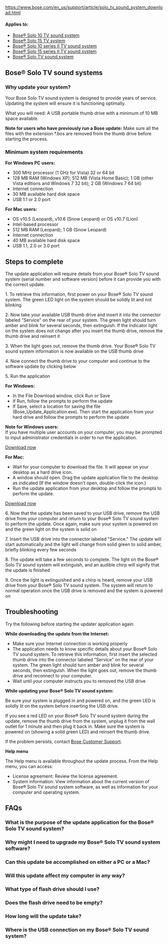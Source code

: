 <a href="https://www.bose.com/en_us/support/article/solo_tv_sound_system_download.html">https://www.bose.com/en_us/support/article/solo_tv_sound_system_download.html</a>
<main>
<div class="articleAppliesTo">
<div class="bose-list bose-list--appliesToList">
<h4 class="bose-list__title">Applies to: </h4>
<ul class="bose-list__list">
<li class="bose-list__listitem ">
<a href="https://www.bose.com/en_us/support/products/bose_home_theatre_support/bose_soundbar_and_1_speaker_home_theater_support/solo_10.html">Bose® Solo 10 TV sound system</a>
</li>
<li class="bose-list__listitem ">
<a href="https://www.bose.com/en_us/support/products/bose_home_theatre_support/bose_soundbar_and_1_speaker_home_theater_support/solo_15.html">Bose® Solo 15 TV system</a>
</li>
<li class="bose-list__listitem ">
<a href="https://www.bose.com/en_us/support/products/bose_home_theatre_support/bose_soundbar_and_1_speaker_home_theater_support/solo_10_series_ii.html">Bose® Solo 10 series II TV sound system</a>
</li>
<li class="bose-list__listitem ">
<a href="https://www.bose.com/en_us/support/products/bose_home_theatre_support/bose_soundbar_and_1_speaker_home_theater_support/bose-solo-15-tv-sound-system.html">Bose® Solo 15 series II TV sound system</a>
</li>
<li class="bose-list__listitem ">
<a href="https://www.bose.com/en_us/support/products/bose_home_theatre_support/bose_soundbar_and_1_speaker_home_theater_support/solo_tv_sound_system.html">Bose® Solo TV sound system</a>
</li>
</ul>
</div>
</div>
<div class="title">
<h2 class="bose-title -left   ">
Bose® Solo TV sound systems
</h2>
</div>
<div class="title">
<h3 class="bose-title    ">
Why update your system?
</h3>
</div>
<div class="text">
<div class="bose-richText  ">
<p>Your Bose Solo TV sound system is designed to provide years of service. Updating the system will ensure it is functioning optimally.</p>
<p>What you will need: A USB portable thumb drive with a minimum of 10 MB space available.</p>
<p><strong>Note for users who have previously run a Bose update:</strong> Make sure all the files with the extension *.bos are removed from the thumb drive before starting the process.<br>
</p>
</div>
</div>
<div class="title">
<h3 class="bose-title -left   ">
Minimum system requirements
</h3>
</div>
<div class="text">
<div class="bose-richText  ">
<p><strong>For Windows PC users:<br>
</strong></p>
</div>
</div>
<div class="list">
<div class="bose-list bose-list--none   ">
<ul class="bose-list__list bose-list__list--bullet">
<li class="bose-list__listitem "><span>300 MHz processor (1 GHz for Vista) 32 or 64 bit</span></li>
<li class="bose-list__listitem "><span>128 MB RAM (Windows XP); 512 MB (Vista Home Basic); 1 GB (other Vista editions and Windows 7 32 bit); 2 GB (Windows 7 64 bit)</span></li>
<li class="bose-list__listitem "><span>Internet connection</span></li>
<li class="bose-list__listitem "><span>30 MB available hard disk space</span></li>
<li class="bose-list__listitem bose-list__listitem--last"><span>USB 1.1 or 2.0 port</span></li>
</ul>
</div></div>
<div class="text">
<div class="bose-richText  ">
<p><strong>For Mac users:</strong><br>
</p>
</div>
</div>
<div class="list">
<div class="bose-list bose-list--none   ">
<ul class="bose-list__list bose-list__list--bullet">
<li class="bose-list__listitem "><span>OS v10.5 (Leopard), v10.6 (Snow Leopard) or OS v10.7 (Lion)</span></li>
<li class="bose-list__listitem "><span>Intel-based processor</span></li>
<li class="bose-list__listitem "><span>512 MB RAM (Leopard); 1 GB (Snow Leopard)</span></li>
<li class="bose-list__listitem "><span>Internet connection</span></li>
<li class="bose-list__listitem "><span>40 MB available hard disk space</span></li>
<li class="bose-list__listitem bose-list__listitem--last"><span>USB 1.1, 2.0 or 3.0 port</span></li>
</ul>
</div></div>
<div class="title">
<h2 class="bose-title -left   ">
Steps to complete
</h2>
</div>
<div class="text">
<div class="bose-richText  ">
<p>The update application will require details from your Bose® Solo TV sound system (serial number and software version) before it can provide you with the correct update.</p>
<p>1. To retrieve this information, first power on your Bose® Solo TV sound system. The green LED light on the system should be solidly lit and not blinking</p>
<p>2. Now take your available USB thumb drive and insert it into the connector labeled "Service" on the rear of your system. The green light should turn amber and blink for several seconds, then extinguish. If the indicator light on the system does not change after you insert the thumb drive, remove the thumb drive and reinsert it</p>
<p>3. When the light goes out, remove the thumb drive. Your Bose® Solo TV sound system information is now available on the USB thumb drive</p>
<p>4. Now connect the thumb drive to your computer and continue to the software update by clicking below</p>
<p>5. Run the application</p>
</div>
</div>
<div class="text">
<div class="bose-richText  ">
<p><strong>For Windows:</strong><br>
</p>
</div>
</div>
<div class="list">
<div class="bose-list bose-list--none   ">
<ul class="bose-list__list bose-list__list--bullet">
<li class="bose-list__listitem "><span>In the File Download window, click Run or Save</span></li>
<li class="bose-list__listitem "><span>If Run, follow the prompts to perform the update</span></li>
<li class="bose-list__listitem bose-list__listitem--last"><span>If Save, select a location for saving the file (Bose_Update_Application.exe). Then start the application from your hard drive and follow the prompts to perform the update</span></li>
</ul>
</div></div>
<div class="text">
<div class="bose-richText  ">
<p><strong>Note for Windows users:</strong><br>
If you have multiple user accounts on your computer, you may be prompted to input administrator credentials in order to run the application.</p>
</div>
</div>
<div class="buttonLink">
<a href="https://downloads.bose.com/ced/bose_solo_tv_sound_system/windows/Bose_Update_Application.exe" role="button" class="bose-buttonLink bose-buttonLink--type1 none     " title="Download now" target="_self">
<span>Download now</span>
</a>
</div>
<div class="text">
<div class="bose-richText  ">
<p><strong>For Mac:</strong></p>
</div>
</div>
<div class="list">
<div class="bose-list bose-list--none   ">
<ul class="bose-list__list bose-list__list--bullet">
<li class="bose-list__listitem "><span>Wait for your computer to download the file. It will appear on your desktop as a hard drive icon.</span></li>
<li class="bose-list__listitem "><span>A window should open. Drag the update application file to the desktop as indicated (If the window doesn't open, double-click the icon.)</span></li>
<li class="bose-list__listitem bose-list__listitem--last"><span>Run the update application from your desktop and follow the prompts to perform the update.</span></li>
</ul>
</div></div>
<div class="buttonLink">
<a href="https://downloads.bose.com/ced/bose_solo_tv_sound_system/mac/Bose_Update_Application.dmg" role="button" class="bose-buttonLink bose-buttonLink--type1 none     " title="Download now" target="_self">
<span>Download now</span>
</a>
</div>
<div class="text">
<div class="bose-richText  ">
<p>6.&nbsp;Now that the update has been saved to your USB drive, remove the USB drive from your computer and return to your Bose® Solo TV sound system to perform the update. Once again, make sure your system is powered on and the green light on the system is solid on</p>
<p>7.&nbsp;Insert the USB drive into the connector labeled "Service." The update will start automatically and the light will change from solid green to solid amber, briefly blinking every few seconds</p>
<p>8.&nbsp;The update will take a few seconds to complete. The light on the Bose® Solo TV sound system will extinguish, and an audible chirp will signify that the update is finished</p>
<p>9.&nbsp;Once the light is extinguished and a chirp is heard, remove your USB drive from your Bose® Solo TV sound system. The system will return to normal operation once the USB drive is removed and the system is powered on</p>
</div>
</div>
<div class="title">
<h2 class="bose-title -left   ">
Troubleshooting
</h2>
</div>
<div class="text">
<div class="bose-richText  ">
<p>Try the following before starting the updater application again:</p>
<p><strong>While downloading the update from the Internet:</strong><br>
</p>
</div>
</div>
<div class="list">
<div class="bose-list bose-list--none   ">
<ul class="bose-list__list bose-list__list--bullet">
<li class="bose-list__listitem "><span>Make sure your Internet connection is working properly</span></li>
<li class="bose-list__listitem "><span>The application needs to know specific details about your Bose® Solo TV sound system. To retrieve this information, first insert the selected thumb drive into the connector labeled "Service" on the rear of your system. The green light should turn amber and blink for several seconds, then extinguish. When the light goes out, remove the thumb drive and reconnect to your computer.</span></li>
<li class="bose-list__listitem bose-list__listitem--last"><span>Wait until your computer instructs you to removed the USB drive</span></li>
</ul>
</div></div>
<div class="text">
<div class="bose-richText  ">
<p><strong>While updating your Bose® Solo TV sound system:</strong></p>
</div>
</div>
<div class="list">
<div class="bose-list bose-list--none   -tempStepFix">
<div class="bose-list__list bose-list__list--bullet">
<div class="listItem">
<div class="bose-list__listitem">
<div class="text">
<div class="bose-richText  ">
<p>Be sure your system is plugged in and powered on, and the green LED is solidly lit on the system before inserting the USB drive.</p>
</div>
</div>
</div>
</div>
<div class="listItem">
<div class="bose-list__listitem">
<div class="text">
<div class="bose-richText  ">
<p>If you see a red LED on your Bose® Solo TV sound system during the update, remove the thumb drive from the system, unplug it from the wall outlet for 1 minute and then plug it back in. Make sure the system is powered on (showing a solid green LED) and reinsert the thumb drive.</p>
</div>
</div>
</div>
</div>
<div class="listItem">
<div class="bose-list__listitem">
<div class="text">
<div class="bose-richText  ">
<p>If the problem persists, contact <a class="bose-link" href="https://www.bose.com/en_us/contact_us.html">Bose Customer Support</a>.</p>
</div>
</div>
</div>
</div>
</div>
</div></div>
<div class="text">
<div class="bose-richText  ">
<p><strong>Help menu</strong></p>
<p>The Help menu is available throughout the update process. From the Help menu, you can access:</p>
</div>
</div>
<div class="list">
<div class="bose-list bose-list--none   ">
<ul class="bose-list__list bose-list__list--bullet">
<li class="bose-list__listitem "><span>License agreement: Review the license agreement.</span></li>
<li class="bose-list__listitem bose-list__listitem--last"><span>System information: View information about the current version of Bose® Solo TV sound system software, as well as information for your computer and operating system.</span></li>
</ul>
</div></div>
<div class="title">
<h2 class="bose-title -left   ">
FAQs
</h2>
</div>
<div class="faqContainer"><div class="bose-faq__container ui-accordion ui-widget ui-helper-reset" data-show-first="false" role="tablist">
<div class="faq">
<h3 class="bose-faq__question ui-accordion-header ui-state-default ui-corner-all ui-accordion-icons" id="ui-id-2" aria-controls="ui-id-3" aria-selected="false" aria-expanded="false" tabindex="0"><span class="ui-accordion-header-icon ui-icon bose-faq__questionIcon"></span>What is the purpose of the update application for the Bose® Solo TV sound system?</h3>
<div class="bose-faq__answer bose-richText bose-richText--noMargin ui-accordion-content ui-helper-reset ui-widget-content ui-corner-bottom" id="ui-id-3" aria-labelledby="ui-id-2" role="region" aria-hidden="true" style="display: none;"><p>This application allows for a simple, immediate software download directly from Bose to your computer, and then to the Bose® Solo TV sound system.</p>
</div>
</div>
<div class="faq">
<h3 class="bose-faq__question ui-accordion-header ui-state-default ui-corner-all ui-accordion-icons" id="ui-id-4" aria-controls="ui-id-5" aria-selected="false" aria-expanded="false" tabindex="0"><span class="ui-accordion-header-icon ui-icon bose-faq__questionIcon"></span>Why might I need to upgrade my Bose® Solo TV sound system software?</h3>
<div class="bose-faq__answer bose-richText bose-richText--noMargin ui-accordion-content ui-helper-reset ui-widget-content ui-corner-bottom" id="ui-id-5" aria-labelledby="ui-id-4" role="region" aria-hidden="true" style="display: none;"><p>Updating the software will ensure the system is functioning optimally.</p>
</div>
</div>
<div class="faq">
<h3 class="bose-faq__question ui-accordion-header ui-state-default ui-corner-all ui-accordion-icons" id="ui-id-6" aria-controls="ui-id-7" aria-selected="false" aria-expanded="false" tabindex="0"><span class="ui-accordion-header-icon ui-icon bose-faq__questionIcon"></span>Can this update be accomplished on either a PC or a Mac?</h3>
<div class="bose-faq__answer bose-richText bose-richText--noMargin ui-accordion-content ui-helper-reset ui-widget-content ui-corner-bottom" id="ui-id-7" aria-labelledby="ui-id-6" role="region" aria-hidden="true" style="display: none;"><p>Yes. The PC or Mac used for the update must meet the minimum system requirements found on the download site.</p>
</div>
</div>
<div class="faq">
<h3 class="bose-faq__question ui-accordion-header ui-state-default ui-corner-all ui-accordion-icons" id="ui-id-8" aria-controls="ui-id-9" aria-selected="false" aria-expanded="false" tabindex="0"><span class="ui-accordion-header-icon ui-icon bose-faq__questionIcon"></span>Will this update affect my computer in any way?</h3>
<div class="bose-faq__answer bose-richText bose-richText--noMargin ui-accordion-content ui-helper-reset ui-widget-content ui-corner-bottom" id="ui-id-9" aria-labelledby="ui-id-8" role="region" aria-hidden="true" style="display: none;"><p>Only temporarily. While the application is running, it will create and utilize temporary working files. When the application has finished and closed, it will remove all temporary working files, including the application itself.</p>
</div>
</div>
<div class="faq">
<h3 class="bose-faq__question ui-accordion-header ui-state-default ui-corner-all ui-accordion-icons" id="ui-id-10" aria-controls="ui-id-11" aria-selected="false" aria-expanded="false" tabindex="0"><span class="ui-accordion-header-icon ui-icon bose-faq__questionIcon"></span>What type of flash drive should I use?</h3>
<div class="bose-faq__answer bose-richText bose-richText--noMargin ui-accordion-content ui-helper-reset ui-widget-content ui-corner-bottom" id="ui-id-11" aria-labelledby="ui-id-10" role="region" aria-hidden="true" style="display: none;"><p>You can use nearly any USB thumb drive with at least 10MB of available space. A drive that appears as either a hard disk or a "composite device" will not work. The drive must be FAT or FAT32 formatted.</p>
</div>
</div>
<div class="faq">
<h3 class="bose-faq__question ui-accordion-header ui-state-default ui-corner-all ui-accordion-icons" id="ui-id-12" aria-controls="ui-id-13" aria-selected="false" aria-expanded="false" tabindex="0"><span class="ui-accordion-header-icon ui-icon bose-faq__questionIcon"></span>Does the flash drive need to be empty?</h3>
<div class="bose-faq__answer bose-richText bose-richText--noMargin ui-accordion-content ui-helper-reset ui-widget-content ui-corner-bottom" id="ui-id-13" aria-labelledby="ui-id-12" role="region" aria-hidden="true" style="display: none;"><p>No. If you have other files on the thumb drive, they will not be affected by the update process. However, if you previously ran a Bose update with this thumb drive, make sure all files with the extension *.bos are removed before starting the update process.</p>
</div>
</div>
<div class="faq">
<h3 class="bose-faq__question ui-accordion-header ui-state-default ui-corner-all ui-accordion-icons" id="ui-id-14" aria-controls="ui-id-15" aria-selected="false" aria-expanded="false" tabindex="0"><span class="ui-accordion-header-icon ui-icon bose-faq__questionIcon"></span>How long will the update take?</h3>
<div class="bose-faq__answer bose-richText bose-richText--noMargin ui-accordion-content ui-helper-reset ui-widget-content ui-corner-bottom" id="ui-id-15" aria-labelledby="ui-id-14" role="region" aria-hidden="true" style="display: none;"><p>It should take only a few minutes at your PC to download the update from Bose. It will take only a few seconds to run the update on your Bose® Solo TV sound system.</p>
</div>
</div>
<div class="faq">
<h3 class="bose-faq__question ui-accordion-header ui-state-default ui-corner-all ui-accordion-icons" id="ui-id-16" aria-controls="ui-id-17" aria-selected="false" aria-expanded="false" tabindex="0"><span class="ui-accordion-header-icon ui-icon bose-faq__questionIcon"></span>Where is the USB connection on my Bose® Solo TV sound system?</h3>
<div class="bose-faq__answer bose-richText bose-richText--noMargin ui-accordion-content ui-helper-reset ui-widget-content ui-corner-bottom" id="ui-id-17" aria-labelledby="ui-id-16" role="region" aria-hidden="true" style="display: none;"><p>It is on the rear of the system and is labeled "Service."</p>
</div>
</div>
</div>
</div>
</section>
</div>
</div>
</main>
